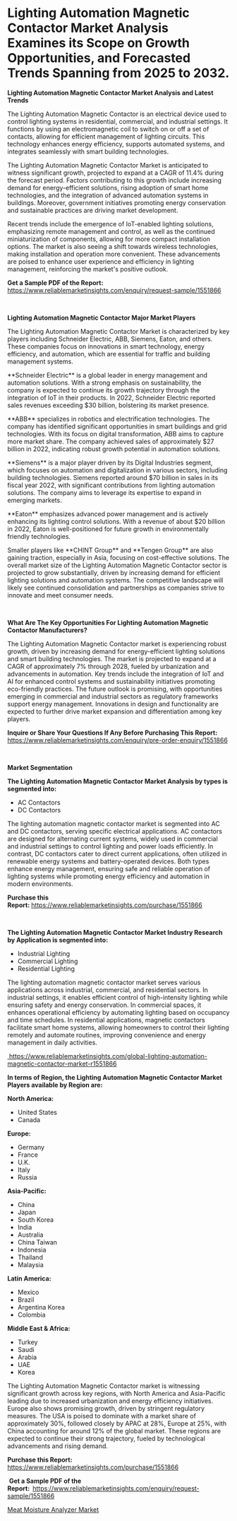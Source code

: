 <p><h1>Lighting Automation Magnetic Contactor Market Analysis Examines its Scope on Growth Opportunities, and Forecasted Trends Spanning from 2025 to 2032.</h1></p><p><strong>Lighting Automation Magnetic Contactor Market Analysis and Latest Trends</strong></p>
<p><p>The Lighting Automation Magnetic Contactor is an electrical device used to control lighting systems in residential, commercial, and industrial settings. It functions by using an electromagnetic coil to switch on or off a set of contacts, allowing for efficient management of lighting circuits. This technology enhances energy efficiency, supports automated systems, and integrates seamlessly with smart building technologies.</p><p>The Lighting Automation Magnetic Contactor Market is anticipated to witness significant growth, projected to expand at a CAGR of 11.4% during the forecast period. Factors contributing to this growth include increasing demand for energy-efficient solutions, rising adoption of smart home technologies, and the integration of advanced automation systems in buildings. Moreover, government initiatives promoting energy conservation and sustainable practices are driving market development.</p><p>Recent trends include the emergence of IoT-enabled lighting solutions, emphasizing remote management and control, as well as the continued miniaturization of components, allowing for more compact installation options. The market is also seeing a shift towards wireless technologies, making installation and operation more convenient. These advancements are poised to enhance user experience and efficiency in lighting management, reinforcing the market's positive outlook.</p></p>
<p><strong>Get a Sample PDF of the Report:&nbsp;</strong> <a href="https://www.reliablemarketinsights.com/enquiry/request-sample/1551866?utm_campaign=2244&utm_medium=2&utm_source=Github&utm_content=ia&utm_term=11042025&utm_id=lighting-automation-magnetic-contactor">https://www.reliablemarketinsights.com/enquiry/request-sample/1551866</a></p>
<p>&nbsp;</p>
<p><strong>Lighting Automation Magnetic Contactor Major Market Players</strong></p>
<p><p>The Lighting Automation Magnetic Contactor Market is characterized by key players including Schneider Electric, ABB, Siemens, Eaton, and others. These companies focus on innovations in smart technology, energy efficiency, and automation, which are essential for traffic and building management systems.</p><p>**Schneider Electric** is a global leader in energy management and automation solutions. With a strong emphasis on sustainability, the company is expected to continue its growth trajectory through the integration of IoT in their products. In 2022, Schneider Electric reported sales revenues exceeding $30 billion, bolstering its market presence.</p><p>**ABB** specializes in robotics and electrification technologies. The company has identified significant opportunities in smart buildings and grid technologies. With its focus on digital transformation, ABB aims to capture more market share. The company achieved sales of approximately $27 billion in 2022, indicating robust growth potential in automation solutions.</p><p>**Siemens** is a major player driven by its Digital Industries segment, which focuses on automation and digitalization in various sectors, including building technologies. Siemens reported around $70 billion in sales in its fiscal year 2022, with significant contributions from lighting automation solutions. The company aims to leverage its expertise to expand in emerging markets.</p><p>**Eaton** emphasizes advanced power management and is actively enhancing its lighting control solutions. With a revenue of about $20 billion in 2022, Eaton is well-positioned for future growth in environmentally friendly technologies.</p><p>Smaller players like **CHINT Group** and **Tengen Group** are also gaining traction, especially in Asia, focusing on cost-effective solutions. The overall market size of the Lighting Automation Magnetic Contactor sector is projected to grow substantially, driven by increasing demand for efficient lighting solutions and automation systems. The competitive landscape will likely see continued consolidation and partnerships as companies strive to innovate and meet consumer needs.</p></p>
<p>&nbsp;</p>
<p><strong>What Are The Key Opportunities For Lighting Automation Magnetic Contactor Manufacturers?</strong></p>
<p><p>The Lighting Automation Magnetic Contactor market is experiencing robust growth, driven by increasing demand for energy-efficient lighting solutions and smart building technologies. The market is projected to expand at a CAGR of approximately 7% through 2028, fueled by urbanization and advancements in automation. Key trends include the integration of IoT and AI for enhanced control systems and sustainability initiatives promoting eco-friendly practices. The future outlook is promising, with opportunities emerging in commercial and industrial sectors as regulatory frameworks support energy management. Innovations in design and functionality are expected to further drive market expansion and differentiation among key players.</p></p>
<p><strong>Inquire or Share Your Questions If Any Before Purchasing This Report:</strong> <a href="https://www.reliablemarketinsights.com/enquiry/pre-order-enquiry/1551866?utm_campaign=2244&utm_medium=2&utm_source=Github&utm_content=ia&utm_term=11042025&utm_id=lighting-automation-magnetic-contactor">https://www.reliablemarketinsights.com/enquiry/pre-order-enquiry/1551866</a></p>
<p>&nbsp;</p>
<p><strong>Market Segmentation</strong></p>
<p><strong>The Lighting Automation Magnetic Contactor Market Analysis by types is segmented into:</strong></p>
<p><ul><li>AC Contactors</li><li>DC Contactors</li></ul></p>
<p><p>The lighting automation magnetic contactor market is segmented into AC and DC contactors, serving specific electrical applications. AC contactors are designed for alternating current systems, widely used in commercial and industrial settings to control lighting and power loads efficiently. In contrast, DC contactors cater to direct current applications, often utilized in renewable energy systems and battery-operated devices. Both types enhance energy management, ensuring safe and reliable operation of lighting systems while promoting energy efficiency and automation in modern environments.</p></p>
<p><strong>Purchase this Report:&nbsp;</strong><a href="https://www.reliablemarketinsights.com/purchase/1551866?utm_campaign=2244&utm_medium=2&utm_source=Github&utm_content=ia&utm_term=11042025&utm_id=lighting-automation-magnetic-contactor">https://www.reliablemarketinsights.com/purchase/1551866</a></p>
<p>&nbsp;</p>
<p><strong>The Lighting Automation Magnetic Contactor Market Industry Research by Application is segmented into:</strong></p>
<p><ul><li>Industrial Lighting</li><li>Commercial Lighting</li><li>Residential Lighting</li></ul></p>
<p><p>The lighting automation magnetic contactor market serves various applications across industrial, commercial, and residential sectors. In industrial settings, it enables efficient control of high-intensity lighting while ensuring safety and energy conservation. In commercial spaces, it enhances operational efficiency by automating lighting based on occupancy and time schedules. In residential applications, magnetic contactors facilitate smart home systems, allowing homeowners to control their lighting remotely and automate routines, improving convenience and energy management in daily activities.</p></p>
<p><a href="https://www.reliablemarketinsights.com/global-lighting-automation-magnetic-contactor-market-r1551866?utm_campaign=2244&utm_medium=2&utm_source=Github&utm_content=ia&utm_term=11042025&utm_id=lighting-automation-magnetic-contactor">&nbsp;https://www.reliablemarketinsights.com/global-lighting-automation-magnetic-contactor-market-r1551866</a></p>
<p><strong>In terms of Region, the Lighting Automation Magnetic Contactor Market Players available by Region are:</strong></p>
<p>
    <p> <strong> North America: </strong>
        <ul>
            <li>United States</li>
            <li>Canada</li>
        </ul>
        </p> 
    <p> <strong> Europe: </strong>
        <ul>
            <li>Germany</li>
            <li>France</li>
            <li>U.K.</li>
            <li>Italy</li>
            <li>Russia</li>
        </ul>
        </p> 
    <p> <strong> Asia-Pacific: </strong>
        <ul>
            <li>China</li>
            <li>Japan</li>
            <li>South Korea</li>
            <li>India</li>
            <li>Australia</li>
            <li>China Taiwan</li>
            <li>Indonesia</li>
            <li>Thailand</li>
            <li>Malaysia</li>
        </ul>
        </p> 
    <p> <strong> Latin America: </strong>
        <ul>
            <li>Mexico</li>
            <li>Brazil</li>
            <li>Argentina Korea</li>
            <li>Colombia</li>
        </ul>
        </p> 
    <p> <strong> Middle East & Africa: </strong>
        <ul>
            <li>Turkey</li>
            <li>Saudi</li>
            <li>Arabia</li>
            <li>UAE</li>
            <li>Korea</li>
        </ul>
    </p>
    </p>
<p><p>The Lighting Automation Magnetic Contactor market is witnessing significant growth across key regions, with North America and Asia-Pacific leading due to increased urbanization and energy efficiency initiatives. Europe also shows promising growth, driven by stringent regulatory measures. The USA is poised to dominate with a market share of approximately 30%, followed closely by APAC at 28%, Europe at 25%, with China accounting for around 12% of the global market. These regions are expected to continue their strong trajectory, fueled by technological advancements and rising demand.</p></p>
<p><strong>Purchase this Report: </strong><a href="https://www.reliablemarketinsights.com/purchase/1551866?utm_campaign=2244&utm_medium=2&utm_source=Github&utm_content=ia&utm_term=11042025&utm_id=lighting-automation-magnetic-contactor">https://www.reliablemarketinsights.com/purchase/1551866</a></p>
<p>&nbsp;<strong>Get a Sample PDF of the Report:&nbsp;&nbsp;</strong><a href="https://www.reliablemarketinsights.com/enquiry/request-sample/1551866?utm_campaign=2244&utm_medium=2&utm_source=Github&utm_content=ia&utm_term=11042025&utm_id=lighting-automation-magnetic-contactor">https://www.reliablemarketinsights.com/enquiry/request-sample/1551866</a></p>
<p><strong></strong></p>
<p><p><a href="https://github.com/calizlewin2f/Market-Research-Report-List-1/blob/main/meat-moisture-analyzer-market.md?utm_campaign=2244&utm_medium=2&utm_source=Github&utm_content=ia&utm_term=11042025&utm_id=lighting-automation-magnetic-contactor">Meat Moisture Analyzer Market</a></p></p>